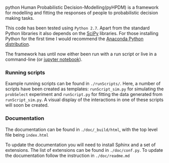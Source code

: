 python Human Probabilistic Decision-Modelling(pyHPDM) is a framework for modelling and fitting the responses of people to probabilistic decision making tasks.

This code has been tested using ``Python 2.7``. Apart from the standard Python libraries it also depends on the [SciPy](http://www.scipy.org/) libraries. For those installing Python for the first time I would recommend the [Anaconda Python distribution](https://store.continuum.io/cshop/anaconda/).

The framework has until now either been run with a run script or live in a command-line (or [jupyter notebook](http://jupyter.org/)).

### Running scripts ###
Example running scripts can be found in ``./runScripts/``. Here, a number of scripts have been created as templates: ``runScript_sim.py`` for simulating the ``probSelect`` experiment and ``runScript.py`` for fitting the data generated from ``runScript_sim.py``. A visual display of the interactions in one of these scripts will soon be created.

### Documentation ###
The documentation can be found in ``./doc/_build/html``, with the top level file being ``index.html``

To update the documentation you will need to install Sphinx and a set of extensions. The list of extensions can be found in ``./doc/conf.py``. To update the documentation follow the instruction in ``./doc/readme.md``